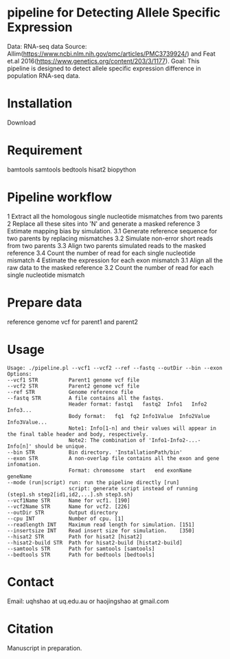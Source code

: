 # pipeline for Detecting Allele Specific Expression
Data:   RNA-seq data
Source: Allim(https://www.ncbi.nlm.nih.gov/pmc/articles/PMC3739924/) and Feat et.al 2016(https://www.genetics.org/content/203/3/1177).
Goal:	This pipeline is designed to detect allele specific expression difference in population RNA-seq data.

# Installation
Download

# Requirement
bamtools
samtools
bedtools
hisat2
biopython

# Pipeline workflow
1 Extract all the homologous single nucleotide mismatches from two parents
2 Replace all these sites into 'N' and generate a masked reference
3 Estimate mapping bias by simulation.
	3.1 Generate reference sequence for two parents by replacing mismatches
	3.2 Simulate non-error short reads from two parents
	3.3 Align two parents simulated reads to the masked reference
	3.4 Count the number of read for each single nucleotide mismatch
4 Estimate the expression for each exon mismatch
	3.1 Align all the raw data to the masked reference
	3.2 Count the number of read for each single nucleotide mismatch

# Prepare data
reference genome
vcf for parent1 and parent2

# Usage
```
Usage: ./pipeline.pl --vcf1 --vcf2 --ref --fastq --outDir --bin --exon
Options:
--vcf1 STR          Parent1 genome vcf file
--vcf2 STR          Parent2 genome vcf file
--ref STR           Genome reference file
--fastq STR         A file contains all the fastqs.
                    Header format: fastq1	fastq2	Info1	Info2	Info3...
                    Body format:   fq1	fq2	Info1Value	Info2Value	Info3Value...
                    Note1: Info[1-n] and their values will appear in the final table header and body, respectively.
                    Note2: The combination of 'Info1-Info2-...-Info[n]' should be unique.
--bin STR           Bin directory. 'InstallationPath/bin'
--exon STR          A non-overlap file contains all the exon and gene infomation.
                    Format: chromosome	start	end	exonName	geneName
--mode (run|script) run: run the pipeline directly [run]
                    script: generate script instead of running (step1.sh step2[id1,id2,...].sh step3.sh)
--vcf1Name STR      Name for vcf1. [190]
--vcf2Name STR      Name for vcf2. [226]
--outDir STR        Output directory
--cpu INT           Number of cpu. [1]
--readlength INT    Maximum read length for simulation. [151]
--insertsize INT    Read insert size for simulation.    [350]
--hisat2 STR        Path for hisat2 [hisat2]
--hisat2-build STR  Path for hisat2-build [histat2-build]
--samtools STR      Path for samtools [samtools]
--bedtools STR      Path for bedtools [bedtools]
```

# Contact
Email: uqhshao at uq.edu.au or haojingshao at gmail.com

# Citation
Manuscript in preparation.
